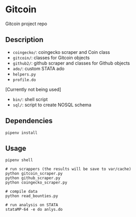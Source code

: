 # Gitcoin
Gitcoin project repo  

## Description
* `coingecko/`: coingecko scraper and Coin class
* `gitcoin/`: classes for Gitcoin objects
* `github2/`: github scraper and classes for Github objects
* `ado/`: custom STATA ado  
* `helpers.py`
* `profile.do`

[Currently not being used]  
* `bin/`: shell script
* `sql/`: script to create NOSQL schema

## Dependencies
```
pipenv install
```

## Usage
```
pipenv shell

# run scrappers (the results will be save to var/cache)
python gitcoin_scraper.py
python github_scraper.py
python coingecko_scraper.py

# compile data
python read_bounties.py

# run analysis on STATA
stataMP-64 -e do anlys.do
```


